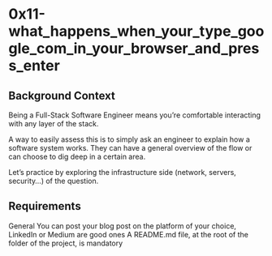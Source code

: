 # 0x11-what_happens_when_your_type_google_com_in_your_browser_and_press_enter

## Background Context
Being a Full-Stack Software Engineer means you’re comfortable interacting with any layer of the stack.

A way to easily assess this is to simply ask an engineer to explain how a software system works. They can have a general overview of the flow or can choose to dig deep in a certain area.

Let’s practice by exploring the infrastructure side (network, servers, security…) of the question.



## Requirements
General
You can post your blog post on the platform of your choice, LinkedIn or Medium are good ones
A README.md file, at the root of the folder of the project, is mandatory
